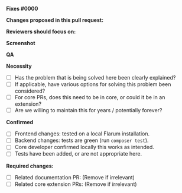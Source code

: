 <!--
IMPORTANT: We applaud pull requests, they excite us every single time. As we have an obligation to maintain a healthy code standard and quality, we take sufficient time for reviews. Please do create a separate pull request per change/issue/feature; we will ask you to split bundled pull requests.
-->

**Fixes #0000**

**Changes proposed in this pull request:**
<!-- fill this out, mention the pages and/or components which have been impacted -->

**Reviewers should focus on:**
<!-- fill this out, ask for feedback on specific changes you are unsure about -->

**Screenshot**
<!-- include an image of the most relevant user-facing change, if any -->

**QA**
<!-- include a list of checks that we can go through during QA to confirm this feature/fix still works as intended -->

**Necessity**

- [ ] Has the problem that is being solved here been clearly explained?
- [ ] If applicable, have various options for solving this problem been considered?
- [ ] For core PRs, does this need to be in core, or could it be in an extension?
- [ ] Are we willing to maintain this for years / potentially forever?

**Confirmed**

- [ ] Frontend changes: tested on a local Flarum installation.
- [ ] Backend changes: tests are green (run `composer test`).
- [ ] Core developer confirmed locally this works as intended.
- [ ] Tests have been added, or are not appropriate here.

**Required changes:**

- [ ] Related documentation PR: (Remove if irrelevant)
- [ ] Related core extension PRs: (Remove if irrelevant)
